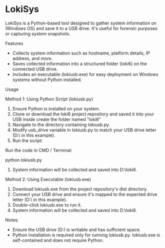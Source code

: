 # LokiSys
LokiSys is a Python-based tool designed to gather system information on (Windows OS) and save it to a USB drive. It's useful for forensic purposes or capturing system snapshots.

Features

* Collects system information such as hostname, platform details, IP address, and more.
* Saves collected information into a structured folder (loki6) on the connected USB drive.
* Includes an executable (lokiusb.exe) for easy deployment on Windows systems without Python installed.

Usage

Method 1: Using Python Script (lokiusb.py)

1. Ensure Python is installed on your system.
2. Clone or download the loki6 project repository and saved it into your USB inside create the folder named "loki6"
3. Navigate to the directory containing lokiusb.py.
4. Modify usb_drive variable in lokiusb.py to match your USB drive letter (D:\ in this example).
5. Run the script:

Run the code in CMD / Terminal:

python lokiusb.py


1. System information will be collected and saved into D:\loki6.

Method 2: Using Executable (lokiusb.exe)

1. Download lokiusb.exe from the project repository's dist directory.
2. Connect your USB drive and ensure it's mapped to the expected drive letter (D:\ in this example).
3. Double-click lokiusb.exe to run it.
4. System information will be collected and saved into D:\loki6.

Notes:

* Ensure the USB drive (D:\) is writable and has sufficient space.
* Python installation is required only for running lokiusb.py. lokiusb.exe is self-contained and does not require Python.

